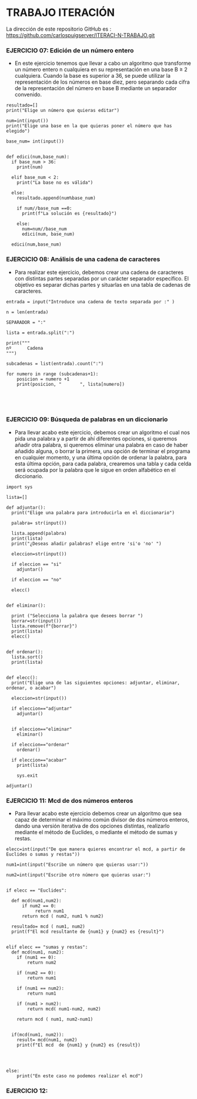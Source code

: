 # TRABAJO ITERACIÓN

La dirección de este repositorio GitHub es : https://github.com/carlospuigserver/ITERACI-N-TRABAJO.git


### EJERCICIO 07:  Edición de un número entero

* En este ejercicio tenemos que llevar a cabo un algoritmo que transforme un número entero n cualquiera en su representación en una base B ≥ 2 cualquiera. Cuando la base es superior a 36, se puede utilizar la representación de los números en base diez, pero separando cada cifra de la representación del número en base B mediante un separador convenido.





```
resultado=[]
print("Elige un número que quieras editar")

num=int(input())
print("Elige una base en la que quieras poner el número que has elegido")

base_num= int(input())


def edici(num,base_num):
  if base_num > 36:
    print(num)

  elif base_num < 2:
    print("La base no es válida")

  else:
    resultado.append(num%base_num)

    if num//base_num ==0:
      print(f"La solución es {resultado}")

    else:
      num=num//base_num
      edici(num, base_num)

  edici(num,base_num)
  ```



### EJERCICIO 08: Análisis de una cadena de caracteres

* Para realizar este ejercicio, debemos crear una cadena de caracteres con distintas partes separadas por un carácter separador específico. El objetivo es separar dichas partes y situarlas en una tabla de cadenas de caracteres. 






```
entrada = input("Introduce una cadena de texto separada por :" )

n = len(entrada)

SEPARADOR = ":"

lista = entrada.split(":")

print("""
nº      Cadena
""")

subcadenas = list(entrada).count(":")

for numero in range (subcadenas+1):
    posicion = numero +1
    print(posicion, "       ", lista[numero])


  
  
```









### EJERCICIO 09: Búsqueda de palabras en un diccionario

* Para llevar acabo este ejercicio, debemos crear un algoritmo el cual nos pida una palabra y a partir de ahí diferentes opciones, si queremos añadir otra palabra, si queremos eliminar una palabra en caso de haber añadido alguna, o borrar la primera, una opción de terminar el programa en cualquier momento, y una última opción de ordenar la palabra, para esta última opción, para cada palabra, crearemos una tabla y cada celda será ocupada por la palabra que le sigue en orden alfabético en el diccionario.



```
import sys

lista=[]

def adjuntar():
  print("Elige una palabra para introducirla en el diccionario")

  palabra= str(input())

  lista.append(palabra)
  print(lista)
  print("¿Deseas añadir palabras? elige entre 'si'o 'no' ")

  eleccion=str(input())

  if eleccion == "si"
    adjuntar()

  if eleccion == "no"

  elecc()


def eliminar():

  print ("Selecciona la palabra que desees borrar ")
  borrar=str(input())
  lista.remove(f"{borrar}")
  print(lista)
  elecc()


def ordenar():
  lista.sort()
  print(lista)


def elecc():
  print("Elige una de las siguientes opciones: adjuntar, eliminar, ordenar, o acabar")

  eleccion=str(input())

  if eleccion=="adjuntar"
    adjuntar()


  if eleccion=="eliminar"
    eliminar()

  if eleccion=="ordenar"
    ordenar()

  if eleccion=="acabar"
    print(lista)

    sys.exit

adjuntar()

```




### EJERCICIO 11:  Mcd de dos números enteros

* Para llevar acabo este ejercicio debemos crear un algoritmo que sea capaz de determinar el máximo común divisor de dos números enteros, dando una versión iterativa de dos opciones distintas, realizarlo mediante el método de Euclides, o mediante el método de sumas y restas.


```
elecc=int(input("De que manera quieres encontrar el mcd, a partir de Euclides o sumas y restas"))

num1=int(input("Escribe un número que quieras usar:"))

num2=int(input("Escribe otro número que quieras usar:")


if elecc == "Euclides":

  def mcd(num1,num2):
      if num2 == 0:
           return num1
      return mcd ( num2, num1 % num2)

  resultado= mcd ( num1, num2)
  print(f"El mcd resultante de {num1} y {num2} es {result}")


elif elecc == "sumas y restas":
  def mcd(num1, num2):
    if (num1 == 0):
        return num2

    if (num2 == 0):
        return num1

    if (num1 == num2):
        return num1

    if (num1 > num2):
        return mcd( num1-num2, num2)

    return mcd ( num1, num2-num1)  


  if(mcd(num1, num2)):
    result= mcd(num1, num2)
    print(f"El mcd  de {num1} y {num2} es {result})




else:
    print("En este caso no podemos realizar el mcd")

```



### EJERCICIO 12:

